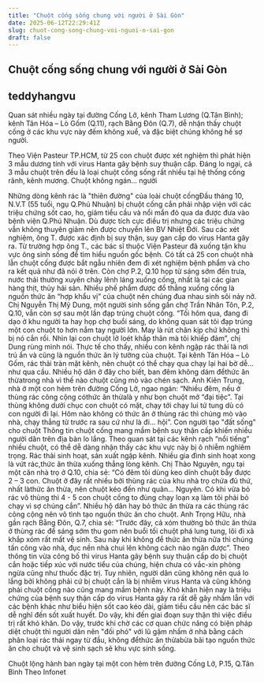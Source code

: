 ```yaml
---
title: "Chuột cống sống chung với người ở Sài Gòn"
date: 2025-06-12T22:29:41Z
slug: chuot-cong-song-chung-voi-nguoi-o-sai-gon
draft: false
---
```


## Chuột cống sống chung với người ở Sài Gòn

## teddyhangvu

Quan sát nhiều ngày tại đường Cống Lở, kênh Tham Lương (Q.Tân Bình); kênh Tân Hóa – Lò Gốm (Q.11), rạch Bằng Đôn (Q.7), dễ nhận thấy chuột cống ở các khu vực này đếm không xuể, và đặc biệt chúng không hề sợ người.

Theo Viện Pasteur TP.HCM, từ 25 con chuột được xét nghiệm thì phát hiện 3 mẫu dương tính với virus Hanta gây bệnh suy thuận cấp. Đáng lo ngại, cả 3 mẫu chuột trên đều là loại chuột cống sống rất nhiều tại hệ thống cống rãnh, kênh mương.
Chuột không ngán... người

Những dòng kênh rác là "thiên đường" của loài chuột cốngĐầu tháng 10, N.V.T (55 tuổi, ngụ Q.Phú Nhuận) bị chuột cống cắn phải nhập viện với các triệu chứng sốt cao, ho, giảm tiểu cầu và nổi mẩn đỏ qua da được đưa vào bệnh viện Q.Phú Nhuận. Dù được tích cực điều trị nhưng các triệu chứng vẫn không thuyên giảm nên được chuyển lên BV Nhiệt Đới. Sau các xét nghiệm, ông T. được xác định bị suy thận, suy gan cấp do virus Hanta gây ra.
Từ trường hợp ông T., các bác sĩ thuộc Viện Pasteur đã xuống tận khu vực ông sinh sống để tìm hiểu nguồn gốc bệnh. Có tất cả 25 con chuột nhà lẫn chuột cống được bắt ngẫu nhiên đem đi xét nghiệm bệnh phẩm và cho ra kết quả như đã nói ở trên.
Còn chợ P.2, Q.10 họp từ sáng sớm đến trưa, nước thải thường xuyên chảy lênh láng xuống cống, nhất là tại các gian hàng thịt, thủy hải sản. Nhiều phế phẩm được đổ thẳng xuống cống là nguồn thức ăn “hợp khẩu vị” của chuột nên chúng đua nhau sinh sôi nảy nở.
Chị Nguyễn Thị Mỹ Dung, một người sinh sống gần chợ Trần Nhân Tôn, P.2, Q.10, vẫn còn sợ sau một lần đạp trúng chuột cống. “Tối hôm qua, đang đi dạo ở khu người ta hay họp chợ buổi sáng, do không quan sát tôi đạp trúng một con chuột to hơn nắm tay người lớn. May là rút chân kịp chứ không thì bị nó cắn rồi. Nhìn lại con chuột lở loét khắp thân mà tôi khiếp đảm”, chị Dung rùng mình nói.
Thực tế cho thấy, nhiều con kênh ngập rác thải là nơi trú ẩn và cũng là nguồn thức ăn lý tưởng của chuột. Tại kênh Tân Hóa – Lò Gốm, rác thải tràn mặt kênh, nên chuột có thể chạy qua chạy lại hai bờ dễ… như qua cầu. Nhiều hộ dân ở đây cho biết, ban đêm không dám đểthức ăn thừatrong nhà vì thế nào chuột cũng mò vào chén sạch.
Anh Kiên Trung, nhà ở một con hẻm trên đường Cống Lở, ngao ngán: “Nhiều đêm, nếu ở thùng rác công cộng cóthức ăn thừalà y như bọn chuột mở “đại tiệc”. Tại thùng không dưới chục con chuột có mặt, chạy tới chạy lui tứ tung dù có con người đi lại. Hôm nào không có thức ăn ở thùng rác thì chúng mò vào nhà, chạy thẳng từ trước ra sau cứ như là đi... hội”.
Con người tạo "đất sống" cho chuột
Thông tin chuột cống mang mầm bệnh suy thận cấp khiến nhiều người dân trên địa bàn lo lắng. Theo quan sát tại các kênh rạch “nổi tiếng” nhiều chuột, có thể dễ dàng nhận thấy các khu vực này bị ô nhiễm nghiêm trọng. Rác thải sinh hoạt, sản xuất ngập kênh. Nhiều gia đình sinh hoạt xong là vứt rác,thức ăn thừa xuống thẳng lòng kênh.
Chị Thảo Nguyên, ngụ tại một căn nhà trọ ở Q.10, chia sẻ: “Có đêm tôi dùng keo dính chuột bẫy được 2 – 3 con. Chuột ở đây rất nhiều bởi thùng rác của khu nhà trọ chứa đủ thứ, nhất làthức ăn thừa, nên chuột kéo đến như quân... Nguyên. Có khi vừa bỏ rác vô thùng thì 4 - 5 con chuột cống to đùng chạy loạn xạ làm tôi phải bỏ chạy vì sợ chúng cắn”.
Nhiều hộ dân hay bỏ thức ăn thừa ra các thùng rác công cộng nên vô tình tạo nguồn thức ăn cho chuột. Anh Trọng Hữu, nhà gần rạch Bằng Đôn, Q.7, chia sẻ: “Trước đây, cả xóm thường bỏ thức ăn thừa ở thùng rác để sáng sớm thu gom nên buổi tối chuột phá lung tung, lôi đi xả khắp xóm rất mất vệ sinh. Sau này khi không để thức ăn thừa nữa thì chúng tấn công vào nhà, đục nền nhà chui lên không cách nào ngăn được”.
Theo thông tin vừa công bố thì virus Hanta gây bệnh suy thuận cấp do bị chuột cắn hoặc tiếp xúc với nước tiểu của chúng, hiện chưa có vắc-xin phòng ngừa cũng như thuốc đặc trị. Tuy nhiên, người dân cũng không nên quá lo lắng bởi không phải cứ bị chuột cắn là bị nhiễm virus Hanta và cũng không phải chuột cống nào cũng mang mầm bệnh này.
Khó khăn hiện nay là triệu chứng của bệnh suy thận cấp do virus Hanta gây ra rất dễ gây nhầm lẫn với các bệnh khác như biểu hiện sốt cao kéo dài, giảm tiểu cầu nên các bác sĩ dễ nghĩ đến sốt xuất huyết. Do vậy, khi đến giai đoạn suy thận thì việc điều trị rất khó khăn.
Do vậy, trước khi chờ các cơ quan chức năng có biện pháp diệt chuột thì người dân nên "đối phó" với lũ gặm nhấm ở nhà bằng cách phân loại rác thải ngay từ đầu, không đểthức ăn thừabừa bãi tạo nguồn thức ăn cho chuột và vệ sinh sạch sẽ khu vực sinh sống.









Chuột lộng hành ban ngày tại một con hẻm trên đường Cống Lở, P.15, Q.Tân Bình Theo Infonet
